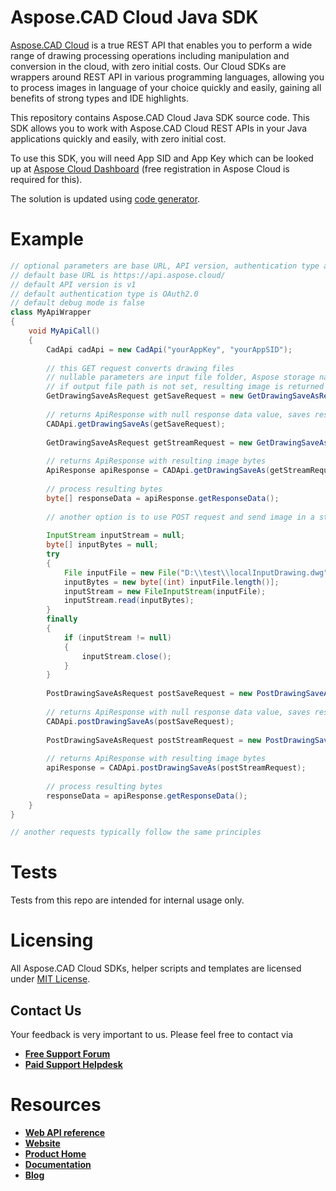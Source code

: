 # Aspose.CAD Cloud Java SDK
[Aspose.CAD Cloud](https://products.aspose.cloud/CAD/cloud) is a true REST API that enables you to perform a wide range of drawing processing operations including manipulation and conversion in the cloud, with zero initial costs. Our Cloud SDKs are wrappers around REST API in various programming languages, allowing you to process images in language of your choice quickly and easily, gaining all benefits of strong types and IDE highlights. 

This repository contains Aspose.CAD Cloud Java SDK source code. This SDK allows you to work with Aspose.CAD Cloud REST APIs in your Java applications quickly and easily, with zero initial cost.

To use this SDK, you will need App SID and App Key which can be looked up at [Aspose Cloud Dashboard](https://dashboard.aspose.cloud/#/apps) (free registration in Aspose Cloud is required for this).

The solution is updated using [code generator](https://github.com/aspose-CAD-cloud/aspose-CAD-cloud-codegen).

# Example
```java
// optional parameters are base URL, API version, authentication type and debug mode
// default base URL is https://api.aspose.cloud/
// default API version is v1
// default authentication type is OAuth2.0
// default debug mode is false
class MyApiWrapper
{
    void MyApiCall()
    {
        CadApi cadApi = new CadApi("yourAppKey", "yourAppSID");
        
        // this GET request converts drawing files
        // nullable parameters are input file folder, Aspose storage name (if you have more than one storage and want to use non-default one), rasterization options and output file path 
        // if output file path is not set, resulting image is returned in a stream; otherwise, it's saved at the specified path in the storage and null is returned
        GetDrawingSaveAsRequest getSaveRequest = new GetDrawingSaveAsRequest("inputDrawing.dxf", "png", "InputFolder", null, null, "ResultFolder/resultDrawing.png");
        
        // returns ApiResponse with null response data value, saves result to storage
        CADApi.getDrawingSaveAs(getSaveRequest);
        
        GetDrawingSaveAsRequest getStreamRequest = new GetDrawingSaveAsRequest("inputDrawing.dwg", "png", "InputFolder", null, null, null);
        
        // returns ApiResponse with resulting image bytes
        ApiResponse apiResponse = CADApi.getDrawingSaveAs(getStreamRequest);
        
        // process resulting bytes
        byte[] responseData = apiResponse.getResponseData();
        
        // another option is to use POST request and send image in a stream, if it's not present in your storage
        
        InputStream inputStream = null;
        byte[] inputBytes = null;
        try
        {
        	File inputFile = new File("D:\\test\\localInputDrawing.dwg");
        	inputBytes = new byte[(int) inputFile.length()];
        	inputStream = new FileInputStream(inputFile);
        	inputStream.read(inputBytes);
        }
        finally
        {
        	if (inputStream != null)
        	{
        		inputStream.close();
        	}
        }
        
        PostDrawingSaveAsRequest postSaveRequest = new PostDrawingSaveAsRequest(inputBytes, "png", null, "ResultFolder/resultDrawing.png", null);
        	
        // returns ApiResponse with null response data value, saves result to storage
        CADApi.postDrawingSaveAs(postSaveRequest);
        
        PostDrawingSaveAsRequest postStreamRequest = new PostDrawingSaveAsRequest(inputBytes, "png", null, null, null);
        	
        // returns ApiResponse with resulting image bytes
        apiResponse = CADApi.postDrawingSaveAs(postStreamRequest);
        
        // process resulting bytes
        responseData = apiResponse.getResponseData();
    }
}

// another requests typically follow the same principles
```

# Tests 
Tests from this repo are intended for internal usage only.

# Licensing
All Aspose.CAD Cloud SDKs, helper scripts and templates are licensed under [MIT License](LICENSE).

## Contact Us
Your feedback is very important to us. Please feel free to contact via
+ [**Free Support Forum**](https://forum.aspose.cloud/c/cad)
+ [**Paid Support Helpdesk**](https://helpdesk.aspose.cloud/)

# Resources
+ [**Web API reference**](https://apireference.aspose.cloud/cad/)
+ [**Website**](https://www.aspose.cloud/)
+ [**Product Home**](https://products.aspose.cloud/cad)
+ [**Documentation**](https://docs.aspose.cloud/cad/)
+ [**Blog**](https://blog.aspose.cloud/category/cad/)
